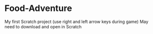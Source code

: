 # Food-Adventure
My first Scratch project (use right and left arrow keys during game)
May need to download and open in Scratch
